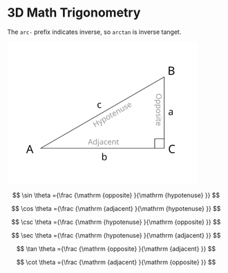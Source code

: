 # 3D Math Trigonometry

The `arc-` prefix indicates inverse, so `arctan` is inverse tanget.

![Trigonometry triangle](assets/3d-math-trigonometry-triangle.png)

$$
\sin \theta ={\frac {\mathrm {opposite} }{\mathrm {hypotenuse} }}
$$

$$
\cos \theta ={\frac {\mathrm {adjacent} }{\mathrm {hypotenuse} }}
$$

$$
\csc \theta ={\frac {\mathrm {hypotenuse} }{\mathrm {opposite} }}
$$

$$
\sec \theta ={\frac {\mathrm {hypotenuse} }{\mathrm {adjacent} }}
$$

$$
\tan \theta ={\frac {\mathrm {opposite} }{\mathrm {adjacent} }}
$$

$$
\cot \theta ={\frac {\mathrm {adjacent} }{\mathrm {opposite} }}
$$